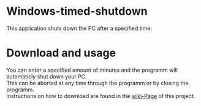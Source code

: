 # Windows-timed-shutdown
This application shuts down the PC after a specified time.

# Download and usage
You can enter a specified amount of minutes and the programm will automaticly shut down your PC.  
This can be aborted at any time through the programm or by closing the programm.  
Instructions on how to download are found in the [wiki-Page](https://github.com/FEER0/Windows-timed-shutdown/wiki) of this project.
